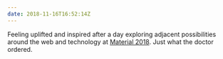 ```yaml
---
date: 2018-11-16T16:52:14Z
---
```

Feeling uplifted and inspired after a day exploring adjacent possibilities around the web and technology at [Material 2018](https://material.is/2018/). Just what the doctor ordered.
